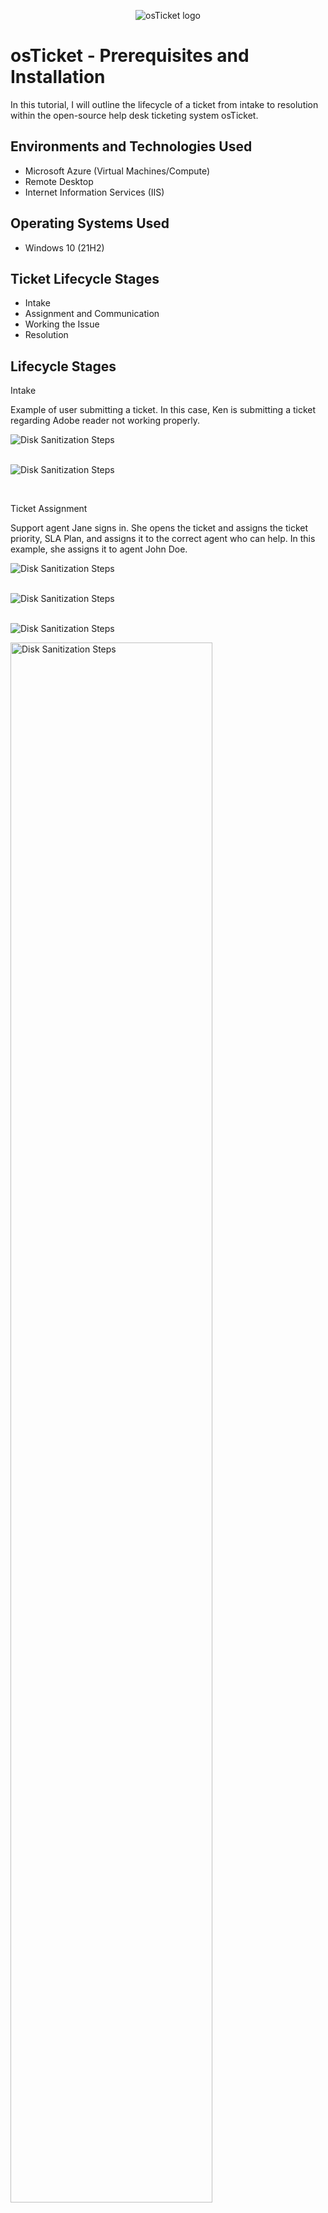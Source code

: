 <p align="center">
<img src="https://i.imgur.com/Clzj7Xs.png" alt="osTicket logo"/>
</p>

<h1>osTicket - Prerequisites and Installation</h1>

In this tutorial, I will outline the lifecycle of a ticket from intake to resolution within the open-source help desk ticketing system osTicket.

<h2>Environments and Technologies Used</h2>

- Microsoft Azure (Virtual Machines/Compute)
- Remote Desktop
- Internet Information Services (IIS)

<h2>Operating Systems Used </h2>

- Windows 10</b> (21H2)

<h2>Ticket Lifecycle Stages</h2>

- Intake
- Assignment and Communication
- Working the Issue
- Resolution

<h2>Lifecycle Stages</h2>

Intake




Example of user submitting a ticket. In this case, Ken is submitting a ticket regarding Adobe reader not working properly.
<p>
<img src="https://i.imgur.com/gCptEng.png" alt="Disk Sanitization Steps"/>
</p>
<br />
<img src="https://i.imgur.com/xJKQBbu.png" alt="Disk Sanitization Steps"/>
</p>
<br />



Ticket Assignment

Support agent Jane signs in. She opens the ticket and assigns the ticket priority, SLA Plan, and assigns it to the correct agent who can help. In this example, she assigns it to agent John Doe.
<p>
<img src="https://i.imgur.com/RwpecJK.png" alt="Disk Sanitization Steps"/>
</p>
<br />
<img src="https://i.imgur.com/5nLEZIz.png" alt="Disk Sanitization Steps"/>
</p>
</p>
<br />
<img src="https://i.imgur.com/bvrEKyG.png" alt="Disk Sanitization Steps"/>
</p>
<p>
<img src="https://i.imgur.com/yM46WSh.png" height="80%" width="80%" alt="Disk Sanitization Steps"/>
</p>
<p>
In step 3, we open the Remote Desktop Connection app on our computer. A remote desktop is an internet-enabled program or operating system feature that lets someone access a computer from a different location, just as if they were interacting with the device locally. We will be using this to connect to the Virtual Machine we created in Azure. 
</p>
